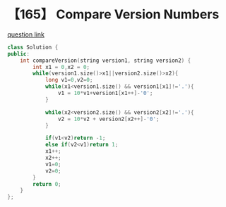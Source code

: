 # 【165】 Compare Version Numbers


[question link](https://leetcode.com/problems/compare-version-numbers/description/?envType=daily-question&envId=2024-05-03)

```cpp
class Solution {
public:
    int compareVersion(string version1, string version2) {
        int x1 = 0,x2 = 0;
        while(version1.size()>x1||version2.size()>x2){
            long v1=0,v2=0;
            while(x1<version1.size() && version1[x1]!='.'){
                v1 = 10*v1+version1[x1++]-'0';
            }

            while(x2<version2.size() && version2[x2]!='.'){
                v2 = 10*v2 + version2[x2++]-'0';
            }

            if(v1<v2)return -1;
            else if(v2<v1)return 1;
            x1++;
            x2++;
            v1=0;
            v2=0;
        }
        return 0;
    }
};
```
